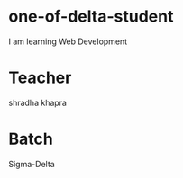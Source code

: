 # one-of-delta-student
I am learning Web Development

# Teacher
shradha khapra

# Batch 
Sigma-Delta

